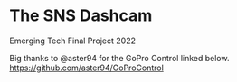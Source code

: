# The SNS Dashcam

Emerging Tech Final Project 2022

Big thanks to @aster94 for the GoPro Control linked below.
https://github.com/aster94/GoProControl
